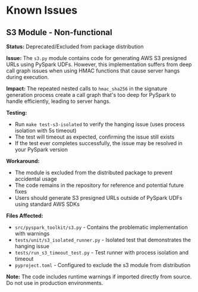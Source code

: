 # Known Issues

## S3 Module - Non-functional

**Status:** Deprecated/Excluded from package distribution

**Issue:** The `s3.py` module contains code for generating AWS S3 presigned URLs using PySpark UDFs. However, this implementation suffers from deep call graph issues when using HMAC functions that cause server hangs during execution.

**Impact:** The repeated nested calls to `hmac_sha256` in the signature generation process create a call graph that's too deep for PySpark to handle efficiently, leading to server hangs.

**Testing:**
- Run `make test-s3-isolated` to verify the hanging issue (uses process isolation with 5s timeout)
- The test will timeout as expected, confirming the issue still exists
- If the test ever completes successfully, the issue may be resolved in your PySpark version

**Workaround:**
- The module is excluded from the distributed package to prevent accidental usage
- The code remains in the repository for reference and potential future fixes
- Users should generate S3 presigned URLs outside of PySpark UDFs using standard AWS SDKs

**Files Affected:**
- `src/pyspark_toolkit/s3.py` - Contains the problematic implementation with warnings
- `tests/unit/s3_isolated_runner.py` - Isolated test that demonstrates the hanging issue
- `tests/run_s3_timeout_test.py` - Test runner with process isolation and timeout
- `pyproject.toml` - Configured to exclude the s3 module from distribution

**Note:** The code includes runtime warnings if imported directly from source. Do not use in production environments.

